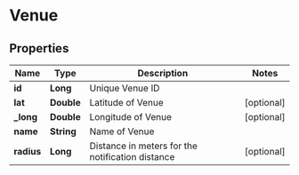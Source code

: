 
# Venue

## Properties
Name | Type | Description | Notes
------------ | ------------- | ------------- | -------------
**id** | **Long** | Unique Venue ID | 
**lat** | **Double** | Latitude of Venue |  [optional]
**_long** | **Double** | Longitude of Venue |  [optional]
**name** | **String** | Name of Venue | 
**radius** | **Long** | Distance in meters for the notification distance |  [optional]



